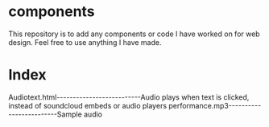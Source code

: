# components

This repository is to add any components or code I have worked on for web design. Feel free to use anything I have made.

<h1>Index</h1>
Audiotext.html--------------------------Audio plays when text is clicked, instead of soundcloud embeds or audio players
performance.mp3-------------------------Sample audio
